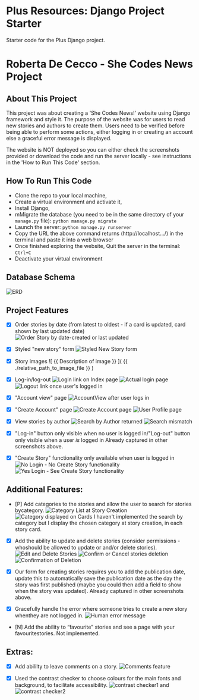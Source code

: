 # Plus Resources: Django Project Starter

Starter code for the Plus Django project.

# Roberta De Cecco - She Codes News Project

## About This Project
This project was about creating a 'She Codes News!' website using Django framework and style it.
The purpose of the website was for users to read new stories and authors to create them.
Users need to be verified before being able to perform some actions, either logging in or creating an account else a graceful error message is displayed.

The website is NOT deployed so you can either check the screenshots provided or download the code and run the server locally - see instructions in the 'How to Run This Code' section.



## How To Run This Code
- Clone the repo to your local machine, 
- Create a virtual environment and activate it, 
- Install Django,
- mMigrate the database (you need to be in the same directory of your `manage.py` file): `python manage.py migrate`  
- Launch the server: `python manage.py runserver`
- Copy the URL the above command returns (http://localhost.../) in the terminal and paste it into a web browser
- Once finished exploring the website, Quit the server in the terminal: `Ctrl+C`
- Deactivate your virtual environment


## Database Schema
![ERD]( ./static/images/DB_ERD.png)

## Project Features
- [x] Order stories by date (from latest to oldest - if a card is updated, card shown by last updated date)
![Order Story by date-created or last updated](./static/images/Order_Stories_byDate.PNG)

- [x] Styled "new story" form
![Styled New Story form](./static/images/NewStoryForm.PNG)

- [x] Story images
![ {{ Description of image }} ]( {{ ./relative_path_to_image_file }} )

- [x] Log-in/log-out
![Login link on Index page](./static/images/Login1.PNG)
![Actual login page](./static/images/Login2.PNG)
![Logout link once user's logged in](./static/images/Logout.PNG)

- [x] "Account view" page
![AccountView after user logs in](./static/images/AccountView_UsersLoggedIn.PNG)

- [x] "Create Account" page
![Create Account page](./static/images/Create_Account.PNG)
![User Profile page](./static/images/UserProfile.PNG)

- [x] View stories by author
![Search by Author returned](./static/images/Search_Filtered.PNG)
![Search mismatch](./static/images/Search_Mismatch.PNG)

- [x] "Log-in" button only visible when no user is logged in/"Log-out" button only visible when a user *is* logged in
Already captured in other screenshots above.

- [x] "Create Story" functionality only available when user is logged in
![No Login - No Create Story functionality](./static/images/NoLogin_NoCreateStoryLink.PNG)
![Yes Login - See Create Story functionality](./static/images/LoggedIn_SeeAddStoryLink.PNG)


## Additional Features:
- [P] Add categories to the stories and allow the user to search for stories bycategory.
![Category List at Story Creation](./static/images/CategoryOptions_CreateStory.png)
![Category displayed on Cards](./static/images/Category_onStoryCards.PNG)
 I haven't implemented the search by category but I display the chosen category at story creation, in each story card.

- [x] Add the ability to update and delete stories (consider permissions - whoshould be allowed to update or and/or delete stories).
![Edit and Delete Stories](./static/images/Edit_Delete1.PNG)
![Confirm or Cancel stories deletion](./static/images/ConfirmDelete_CancelDelete.PNG)
![Confirmation of Deletion](./static/images/DeletionConfirmed.PNG)

- [x] Our form for creating stories requires you to add the publication date, update this to automatically save the publication date as the day the story was first published (maybe you could then add a field to show when the story was updated).
Already captured in other screenshots above.

- [x] Gracefully handle the error where someone tries to create a new story whenthey are not logged in.
![Human error message](./static/images/GracefulErrorMsg.PNG)

- [N] Add the ability to “favourite” stories and see a page with your favouritestories.
Not implemented.


## Extras:
- [x] Add abililty to leave comments on a story.
![Comments feature](./static/images/Comments.PNG)

- [x] Used the contrast checker to choose colours for the main fonts and background, to facilitate accessibility.
![contrast checker1](./static/images/add-story_contrast_checker.PNG) and 
![contrast checker2]( ./static/images/create-account_contrast_checker.PNG)

